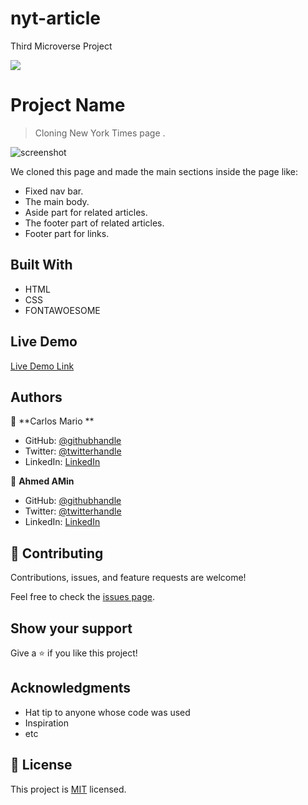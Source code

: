 # nyt-article

Third Microverse Project

![](https://img.shields.io/badge/Microverse-blueviolet)

# Project Name

> Cloning New York Times page .

![screenshot](.src\images\app_screenshot.png)

We cloned this page and made the main sections inside the page like:

- Fixed nav bar.
- The main body.
- Aside part for related articles.
- The footer part of related articles.
- Footer part for links.

## Built With

- HTML
- CSS
- FONTAWOESOME

## Live Demo

[Live Demo Link](https://raw.githack.com/MrkarlosM/nyt-article/nav-branch/index.html)

## Authors

👤 **Carlos Mario **

- GitHub: [@githubhandle](https://github.com/MrkarlosM)
- Twitter: [@twitterhandle](@MrkarlosM)
- LinkedIn: [LinkedIn](https://www.linkedin.com/in/carlos-mario-martinez-b1768355/)

👤 **Ahmed AMin**

- GitHub: [@githubhandle](https://github.com/AhmedAmin90)
- Twitter: [@twitterhandle](https://twitter.com/AhmedAmin12383)
- LinkedIn: [LinkedIn](https://www.linkedin.com/in/ahmed-amin-quality/)

## 🤝 Contributing

Contributions, issues, and feature requests are welcome!

Feel free to check the [issues page](https://github.com/MrkarlosM/nyt-article/issues).

## Show your support

Give a ⭐️ if you like this project!

## Acknowledgments

- Hat tip to anyone whose code was used
- Inspiration
- etc

## 📝 License

This project is [MIT](./LICENSE.md) licensed.
